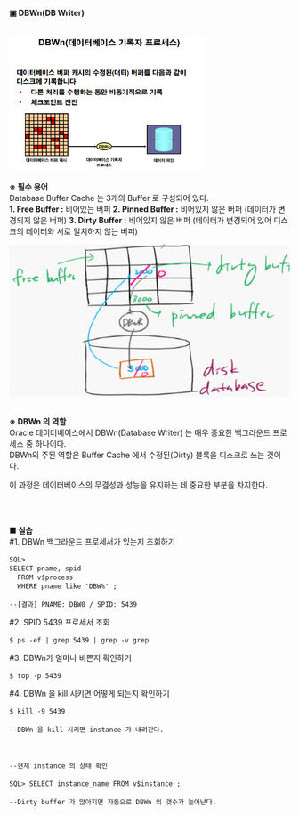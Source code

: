 **▣ DBWn(DB Writer)**

<br/>
<img src="https://github.com/corvina1208/Oracle_Admin/blob/main/9_dbwn.png" width="70%" height="70%">
<br/>

**※ 필수 용어**  
Database Buffer Cache 는 3개의 Buffer 로 구성되어 있다.  
**1. Free Buffer :** 비어있는 버퍼
**2. Pinned Buffer :** 비어있지 않은 버퍼 (데이터가 변경되지 않은 버퍼)
**3. Dirty Buffer :** 비어있지 않은 버퍼 (데이터가 변경되어 있어 디스크의 데이터와 서로 일치하지 않는 버퍼)

<img src="https://github.com/corvina1208/Oracle_Admin/blob/main/9_dbwn2.png">
<br/>
<br/>

**※ DBWn 의 역할**  
Oracle 데이터베이스에서 DBWn(Database Writer) 는 매우 중요한 백그라운드 프로세스 중 하나이다.  
DBWn의 주된 역할은 Buffer Cache 에서 수정된(Dirty) 블록을 디스크로 쓰는 것이다.  

이 과정은 데이터베이스의 무결성과 성능을 유지하는 데 중요한 부분을 차지한다.  

<br/>
<br/>

**■ 실습**  
#1. DBWn 백그라운드 프로세서가 있는지 조회하기
```
SQL>
SELECT pname, spid
  FROM v$process
  WHERE pname like 'DBW%' ;

--[결과] PNAME: DBW0 / SPID: 5439
```  
#2. SPID 5439 프로세서 조회
```
$ ps -ef | grep 5439 | grep -v grep
```
#3. DBWn가 얼마나 바쁜지 확인하기
```
$ top -p 5439
```
#4. DBWn 을 kill 시키면 어떻게 되는지 확인하기
```
$ kill -9 5439

--DBWn 을 kill 시키면 instance 가 내려간다.



--현재 instance 의 상태 확인

SQL> SELECT instance_name FROM v$instance ;

--Dirty buffer 가 많아지면 자동으로 DBWn 의 갯수가 늘어난다.

```

<br/>
<br/>
